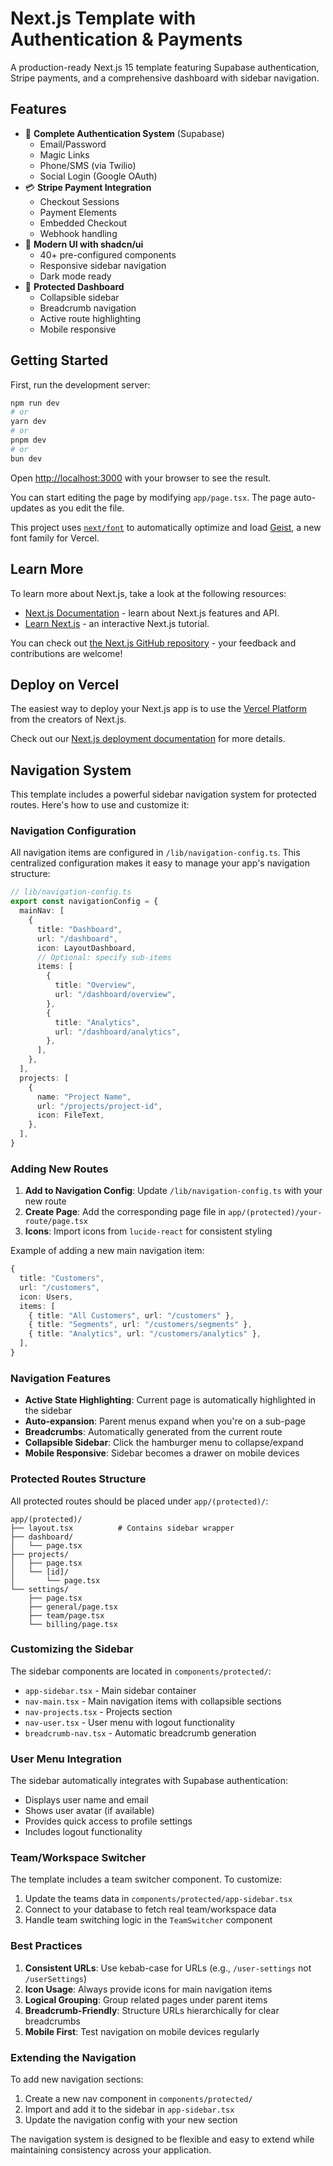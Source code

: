 # Next.js Template with Authentication & Payments

A production-ready Next.js 15 template featuring Supabase authentication, Stripe payments, and a comprehensive dashboard with sidebar navigation.

## Features

- 🔐 **Complete Authentication System** (Supabase)
  - Email/Password
  - Magic Links
  - Phone/SMS (via Twilio)
  - Social Login (Google OAuth)
- 💳 **Stripe Payment Integration**
  - Checkout Sessions
  - Payment Elements
  - Embedded Checkout
  - Webhook handling
- 🎨 **Modern UI with shadcn/ui**
  - 40+ pre-configured components
  - Responsive sidebar navigation
  - Dark mode ready
- 📱 **Protected Dashboard**
  - Collapsible sidebar
  - Breadcrumb navigation
  - Active route highlighting
  - Mobile responsive

## Getting Started

First, run the development server:

```bash
npm run dev
# or
yarn dev
# or
pnpm dev
# or
bun dev
```

Open [http://localhost:3000](http://localhost:3000) with your browser to see the result.

You can start editing the page by modifying `app/page.tsx`. The page auto-updates as you edit the file.

This project uses [`next/font`](https://nextjs.org/docs/app/building-your-application/optimizing/fonts) to automatically optimize and load [Geist](https://vercel.com/font), a new font family for Vercel.

## Learn More

To learn more about Next.js, take a look at the following resources:

- [Next.js Documentation](https://nextjs.org/docs) - learn about Next.js features and API.
- [Learn Next.js](https://nextjs.org/learn) - an interactive Next.js tutorial.

You can check out [the Next.js GitHub repository](https://github.com/vercel/next.js) - your feedback and contributions are welcome!

## Deploy on Vercel

The easiest way to deploy your Next.js app is to use the [Vercel Platform](https://vercel.com/new?utm_medium=default-template&filter=next.js&utm_source=create-next-app&utm_campaign=create-next-app-readme) from the creators of Next.js.

Check out our [Next.js deployment documentation](https://nextjs.org/docs/app/building-your-application/deploying) for more details.

## Navigation System

This template includes a powerful sidebar navigation system for protected routes. Here's how to use and customize it:

### Navigation Configuration

All navigation items are configured in `/lib/navigation-config.ts`. This centralized configuration makes it easy to manage your app's navigation structure:

```typescript
// lib/navigation-config.ts
export const navigationConfig = {
  mainNav: [
    {
      title: "Dashboard",
      url: "/dashboard",
      icon: LayoutDashboard,
      // Optional: specify sub-items
      items: [
        {
          title: "Overview",
          url: "/dashboard/overview",
        },
        {
          title: "Analytics",
          url: "/dashboard/analytics",
        },
      ],
    },
  ],
  projects: [
    {
      name: "Project Name",
      url: "/projects/project-id",
      icon: FileText,
    },
  ],
}
```

### Adding New Routes

1. **Add to Navigation Config**: Update `/lib/navigation-config.ts` with your new route
2. **Create Page**: Add the corresponding page file in `app/(protected)/your-route/page.tsx`
3. **Icons**: Import icons from `lucide-react` for consistent styling

Example of adding a new main navigation item:

```typescript
{
  title: "Customers",
  url: "/customers",
  icon: Users,
  items: [
    { title: "All Customers", url: "/customers" },
    { title: "Segments", url: "/customers/segments" },
    { title: "Analytics", url: "/customers/analytics" },
  ],
}
```

### Navigation Features

- **Active State Highlighting**: Current page is automatically highlighted in the sidebar
- **Auto-expansion**: Parent menus expand when you're on a sub-page
- **Breadcrumbs**: Automatically generated from the current route
- **Collapsible Sidebar**: Click the hamburger menu to collapse/expand
- **Mobile Responsive**: Sidebar becomes a drawer on mobile devices

### Protected Routes Structure

All protected routes should be placed under `app/(protected)/`:

```
app/(protected)/
├── layout.tsx          # Contains sidebar wrapper
├── dashboard/
│   └── page.tsx
├── projects/
│   ├── page.tsx
│   └── [id]/
│       └── page.tsx
└── settings/
    ├── page.tsx
    ├── general/page.tsx
    ├── team/page.tsx
    └── billing/page.tsx
```

### Customizing the Sidebar

The sidebar components are located in `components/protected/`:

- `app-sidebar.tsx` - Main sidebar container
- `nav-main.tsx` - Main navigation items with collapsible sections
- `nav-projects.tsx` - Projects section
- `nav-user.tsx` - User menu with logout functionality
- `breadcrumb-nav.tsx` - Automatic breadcrumb generation

### User Menu Integration

The sidebar automatically integrates with Supabase authentication:
- Displays user name and email
- Shows user avatar (if available)
- Provides quick access to profile settings
- Includes logout functionality

### Team/Workspace Switcher

The template includes a team switcher component. To customize:

1. Update the teams data in `components/protected/app-sidebar.tsx`
2. Connect to your database to fetch real team/workspace data
3. Handle team switching logic in the `TeamSwitcher` component

### Best Practices

1. **Consistent URLs**: Use kebab-case for URLs (e.g., `/user-settings` not `/userSettings`)
2. **Icon Usage**: Always provide icons for main navigation items
3. **Logical Grouping**: Group related pages under parent items
4. **Breadcrumb-Friendly**: Structure URLs hierarchically for clear breadcrumbs
5. **Mobile First**: Test navigation on mobile devices regularly

### Extending the Navigation

To add new navigation sections:

1. Create a new nav component in `components/protected/`
2. Import and add it to the sidebar in `app-sidebar.tsx`
3. Update the navigation config with your new section

The navigation system is designed to be flexible and easy to extend while maintaining consistency across your application.
